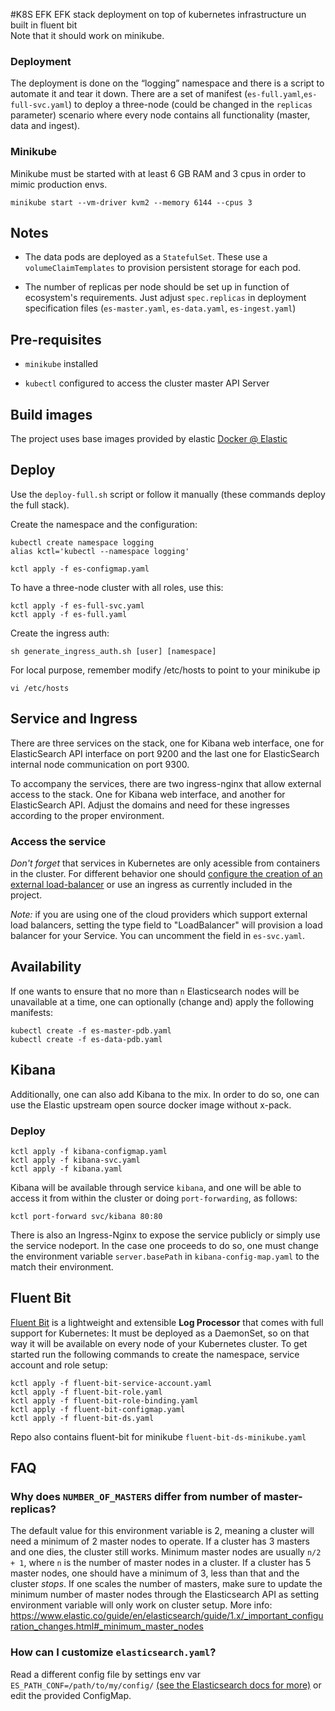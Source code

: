 #K8S EFK
EFK stack deployment on top of kubernetes infrastructure un built in fluent bit  
Note that it should work on minikube.

### Deployment
The deployment is done on the “logging” namespace and there is a script to automate it and tear it down. 
There are a set of manifest (`es-full.yaml`,`es-full-svc.yaml`) to deploy a three-node (could be changed in the `replicas` parameter) scenario where every node contains all functionality (master, data and ingest).


### Minikube
Minikube must be started with at least 6 GB RAM and 3 cpus in order to mimic production envs.

```shell
minikube start --vm-driver kvm2 --memory 6144 --cpus 3
```

## Notes

* The data pods are deployed as a `StatefulSet`. These use a `volumeClaimTemplates` to provision persistent storage for each pod.

* The number of replicas per node should be set up in function of ecosystem's requirements. Just adjust `spec.replicas` in deployment specification files (`es-master.yaml`, `es-data.yaml`, `es-ingest.yaml`)

## Pre-requisites

* `minikube` installed

* `kubectl` configured to access the cluster master API Server

## Build images

The project uses base images provided by elastic [Docker @ Elastic](https://www.docker.elastic.co/)

## Deploy

Use the `deploy-full.sh` script or follow it manually (these commands deploy the full stack).


Create the namespace and the configuration:

```
kubectl create namespace logging
alias kctl='kubectl --namespace logging'

kctl apply -f es-configmap.yaml
```

To have a three-node cluster with all roles, use this:

```
kctl apply -f es-full-svc.yaml
kctl apply -f es-full.yaml
```

Create the ingress auth:
```
sh generate_ingress_auth.sh [user] [namespace]
```

For local purpose, remember modify /etc/hosts to point to your minikube ip
```
vi /etc/hosts 
```

## Service and Ingress
There are three services on the stack, one for Kibana web interface, one for ElasticSearch API interface on port 9200 and the last one for ElasticSearch internal node communication on port 9300.

To accompany the services, there are two ingress-nginx that allow external access to the stack. One for Kibana web interface, and another for ElasticSearch API. 
Adjust the domains and need for these ingresses according to the proper environment.


### Access the service

*Don't forget* that services in Kubernetes are only acessible from containers in the cluster. For different behavior one should [configure the creation of an external load-balancer](https://kubernetes.io/docs/tasks/access-application-cluster/create-external-load-balancer) or use an ingress as currently included in the project.

*Note:* if you are using one of the cloud providers which support external load balancers, setting the type field to "LoadBalancer" will provision a load balancer for your Service. You can uncomment the field in `es-svc.yaml`.

## Availability

If one wants to ensure that no more than `n` Elasticsearch nodes will be unavailable at a time, one can optionally (change and) apply the following manifests:
```
kubectl create -f es-master-pdb.yaml
kubectl create -f es-data-pdb.yaml
```

## Kibana

Additionally, one can also add Kibana to the mix. In order to do so, one can use the Elastic upstream open source docker image without x-pack.

### Deploy

```
kctl apply -f kibana-configmap.yaml
kctl apply -f kibana-svc.yaml
kctl apply -f kibana.yaml
```

Kibana will be available through service `kibana`, and one will be able to access it from within the cluster or doing `port-forwarding`, as follows:

```
kctl port-forward svc/kibana 80:80
```

There is also an Ingress-Nginx to expose the service publicly or simply use the service nodeport.
In the case one proceeds to do so, one must change the environment variable `server.basePath` in `kibana-config-map.yaml` to the match their environment.

## Fluent Bit

[Fluent Bit](http://fluentbit.io) is a lightweight and extensible __Log Processor__ that comes with full support for Kubernetes:
It must be deployed as a DaemonSet, so on that way it will be available on every node of your Kubernetes cluster. To get started run the following commands to create the namespace, service account and role setup:

```
kctl apply -f fluent-bit-service-account.yaml
kctl apply -f fluent-bit-role.yaml 
kctl apply -f fluent-bit-role-binding.yaml
kctl apply -f fluent-bit-configmap.yaml
kctl apply -f fluent-bit-ds.yaml
```
Repo also contains fluent-bit for minikube `fluent-bit-ds-minikube.yaml`

## FAQ

### Why does `NUMBER_OF_MASTERS` differ from number of master-replicas?
The default value for this environment variable is 2, meaning a cluster will need a minimum of 2 master nodes to operate. If a cluster has 3 masters and one dies, the cluster still works. Minimum master nodes are usually `n/2 + 1`, where `n` is the number of master nodes in a cluster. If a cluster has 5 master nodes, one should have a minimum of 3, less than that and the cluster _stops_. If one scales the number of masters, make sure to update the minimum number of master nodes through the Elasticsearch API as setting environment variable will only work on cluster setup. More info: https://www.elastic.co/guide/en/elasticsearch/guide/1.x/_important_configuration_changes.html#_minimum_master_nodes


### How can I customize `elasticsearch.yaml`?
Read a different config file by settings env var `ES_PATH_CONF=/path/to/my/config/` [(see the Elasticsearch docs for more)](https://www.elastic.co/guide/en/elasticsearch/reference/current/settings.html#config-files-location) or edit the provided ConfigMap.


